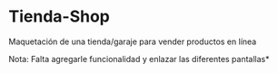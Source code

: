 # Tienda-Shop
Maquetación de una tienda/garaje  para vender productos en línea

Nota:
Falta agregarle funcionalidad y enlazar las diferentes pantallas*
